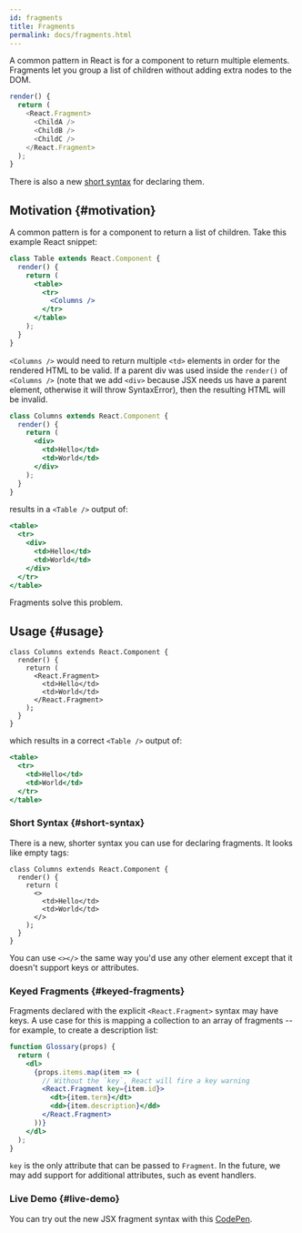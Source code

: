 ```yaml
---
id: fragments
title: Fragments
permalink: docs/fragments.html
---
```


A common pattern in React is for a component to return multiple elements. Fragments let you group a list of children without adding extra nodes to the DOM.

```js
render() {
  return (
    <React.Fragment>
      <ChildA />
      <ChildB />
      <ChildC />
    </React.Fragment>
  );
}
```

There is also a new [short syntax](#short-syntax) for declaring them.

## Motivation {#motivation}

A common pattern is for a component to return a list of children. Take this example React snippet:

```jsx
class Table extends React.Component {
  render() {
    return (
      <table>
        <tr>
          <Columns />
        </tr>
      </table>
    );
  }
}
```

`<Columns />` would need to return multiple `<td>` elements in order for the rendered HTML to be valid. If a parent div was used inside the `render()` of `<Columns />` (note that we add `<div>` because JSX needs us have a parent element, otherwise it will throw SyntaxError), then the resulting HTML will be invalid.

```jsx
class Columns extends React.Component {
  render() {
    return (
      <div>
        <td>Hello</td>
        <td>World</td>
      </div>
    );
  }
}
```

results in a `<Table />` output of:

```jsx
<table>
  <tr>
    <div>
      <td>Hello</td>
      <td>World</td>
    </div>
  </tr>
</table>
```

Fragments solve this problem.

## Usage {#usage}

```jsx{4,7}
class Columns extends React.Component {
  render() {
    return (
      <React.Fragment>
        <td>Hello</td>
        <td>World</td>
      </React.Fragment>
    );
  }
}
```

which results in a correct `<Table />` output of:

```jsx
<table>
  <tr>
    <td>Hello</td>
    <td>World</td>
  </tr>
</table>
```

### Short Syntax {#short-syntax}

There is a new, shorter syntax you can use for declaring fragments. It looks like empty tags:

```jsx{4,7}
class Columns extends React.Component {
  render() {
    return (
      <>
        <td>Hello</td>
        <td>World</td>
      </>
    );
  }
}
```

You can use `<></>` the same way you'd use any other element except that it doesn't support keys or attributes.

### Keyed Fragments {#keyed-fragments}

Fragments declared with the explicit `<React.Fragment>` syntax may have keys. A use case for this is mapping a collection to an array of fragments -- for example, to create a description list:

```jsx
function Glossary(props) {
  return (
    <dl>
      {props.items.map(item => (
        // Without the `key`, React will fire a key warning
        <React.Fragment key={item.id}>
          <dt>{item.term}</dt>
          <dd>{item.description}</dd>
        </React.Fragment>
      ))}
    </dl>
  );
}
```

`key` is the only attribute that can be passed to `Fragment`. In the future, we may add support for additional attributes, such as event handlers.

### Live Demo {#live-demo}

You can try out the new JSX fragment syntax with this [CodePen](https://codepen.io/reactjs/pen/VrEbjE?editors=1000).
